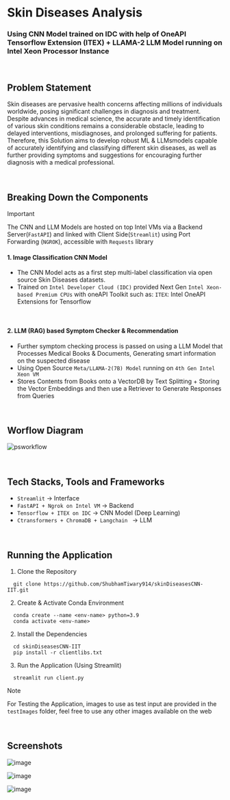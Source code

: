 
# Skin Diseases Analysis 
### Using CNN Model trained on IDC with help of OneAPI Tensorflow Extension (ITEX) + LLAMA-2 LLM Model running on Intel Xeon Processor Instance  

<br />


## Problem Statement 

Skin diseases are pervasive health concerns affecting millions of individuals worldwide, posing significant challenges in diagnosis and treatment.
<br />
Despite advances in medical science, the accurate and timely identification of various skin conditions remains a considerable obstacle, leading to delayed interventions, misdiagnoses, and prolonged suffering for patients. 
<br />
Therefore, this Solution aims to develop robust ML & LLMsmodels capable of accurately identifying and classifying different skin diseases, as well as further providing symptoms and suggestions for encouraging further diagnosis with a medical professional.


<br />


## Breaking Down the Components

> [!IMPORTANT]
> The CNN and LLM Models are hosted on top Intel VMs via a Backend Server(`FastAPI`) and linked with Client Side(`Streamlit`) using Port Forwarding (`NGROK`), accessible with `Requests` library

<h4>1. Image Classification CNN Model</h3>

 -  The CNN Model acts as a first step multi-label classification via open source Skin Diseases datasets.
 -  Trained on `Intel Developer Cloud (IDC)` provided Next Gen `Intel Xeon-based Premium CPUs` with oneAPI Toolkit such as:  `ITEX`:  Intel OneAPI Extensions for Tensorflow
  

<br />

<h4>2. LLM (RAG) based Symptom Checker & Recommendation </h3>

- Further symptom checking process is passed on using a LLM Model that Processes Medical Books & Documents, Generating smart information on the suspected disease
- Using Open Source `Meta/LLAMA-2(7B) Model` running on `4th Gen Intel Xeon VM`
- Stores Contents from Books onto a VectorDB by Text Splitting + Storing the Vector Embeddings and then use a Retriever to Generate Responses from Queries





<br />


## Worflow Diagram

![psworkflow](https://github.com/ShubhamTiwary914/skinDiseasesCNN-IIT/assets/67773966/478eee40-7314-48e5-b6d4-42f56b541ef2)

<br />


## Tech Stacks, Tools and Frameworks

 - `Streamlit` -> Interface
 - `FastAPI + Ngrok on Intel VM` -> Backend
 - `Tensorflow + ITEX on IDC` -> CNN Model (Deep Learning)
 - `Ctransformers + ChromaDB + Langchain ` -> LLM 





<br />


## Running the Application 


1. Clone the Repository
```
  git clone https://github.com/ShubhamTiwary914/skinDiseasesCNN-IIT.git
```

2. Create & Activate Conda Environment 
```
  conda create --name <env-name> python=3.9
  conda activate <env-name>
```

2. Install the Dependencies
```
  cd skinDiseasesCNN-IIT
  pip install -r clientlibs.txt
```

3. Run the Application (Using Streamlit)
```
  streamlit run client.py
```


> [!NOTE]
> For Testing the Application, images to use as test input are provided in the `testImages` folder, feel free to use any other images available on the web


<br />


## Screenshots

![image](https://github.com/ShubhamTiwary914/skinDiseasesCNN-IIT/assets/67773966/ae714f72-c987-48ee-bff0-d1645fb537a7)


![image](https://github.com/ShubhamTiwary914/skinDiseasesCNN-IIT/assets/67773966/8914885f-44d2-4e8d-b3be-bb811c1acf3a)


![image](https://github.com/ShubhamTiwary914/skinDiseasesCNN-IIT/assets/67773966/bd99cdef-1638-4a92-880f-1788d8530f87)



